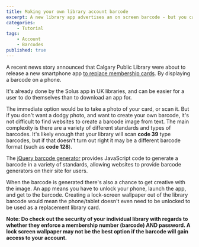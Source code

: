 ```yaml
---
title: Making your own library account barcode
excerpt: A new library app advertises an on screen barcode - but you can do your own
categories:
    - Tutorial
tags:
    - Account
    - Barcodes
published: true
---
```


A recent news story announced that Calgary Public Library were about to release a new smartphone app [to replace membership cards](http://mobilesyrup.com/2014/12/19/calgary-public-library-launches-smartphone-app-to-replace-library-cards). By displaying a barcode on a phone.

It's already done by the Solus app in UK libraries, and can be easier for a user to do themselves than to download an app for.

The immediate option would be to take a photo of your card, or scan it. But if you don't want a dodgy photo, and want to create your own barcode, it's not difficult to find websites to create a barcode image from text. The main complexity is there are a variety of different standards and types of barcodes. It's likely enough that your library will scan **code 39** type barcodes, but if that doesn't turn out right it may be a different barcode format (such as **code 128**).

The [jQuery barcode generator](http://www.jqueryscript.net/other/Simple-jQuery-Based-Barcode-Generator-Barcode.html) provides JavaScript code to generate a barcode in a variety of standards, allowing websites to provide barcode generators on their site for users.

When the barcode is generated there's also a chance to get creative with the image. An app means you have to unlock your phone, launch the app, and get to the barcode. Creating a lock-screen wallpaper out of the library barcode would mean the phone/tablet doesn't even need to be unlocked to be used as a replacement library card.

**Note: Do check out the security of your individual library with regards to whether they enforce a membership number (barcode) AND password.  A lock screen wallpaper may not be the best option if the barcode will gain access to your account.**
